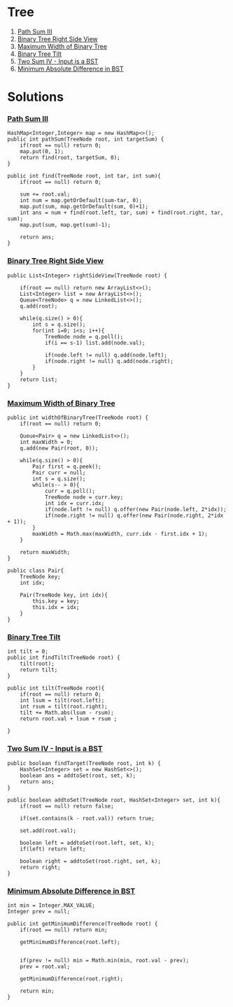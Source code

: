 # Tree
1. [Path Sum III](#path-sum-iii)
2. [Binary Tree Right Side View](#binary-tree-right-side-view)
3. [Maximum Width of Binary Tree](#maximum-width-of-binary-tree)
4. [Binary Tree Tilt](#binary-tree-tilt)
5. [Two Sum IV - Input is a BST](#two-sum-iv---input-is-a-bst)
6. [Minimum Absolute Difference in BST](#minimum-absolute-difference-in-bst)


# Solutions

### [Path Sum III](https://leetcode.com/problems/path-sum-iii/)

    HashMap<Integer,Integer> map = new HashMap<>();
    public int pathSum(TreeNode root, int targetSum) {
        if(root == null) return 0;
        map.put(0, 1);
        return find(root, targetSum, 0);
    }
    
    public int find(TreeNode root, int tar, int sum){
        if(root == null) return 0;
        
        sum += root.val;
        int num = map.getOrDefault(sum-tar, 0);
        map.put(sum, map.getOrDefault(sum, 0)+1);
        int ans = num + find(root.left, tar, sum) + find(root.right, tar, sum);
        map.put(sum, map.get(sum)-1);
        
        return ans;
    }

### [Binary Tree Right Side View](https://leetcode.com/problems/binary-tree-right-side-view/)

    public List<Integer> rightSideView(TreeNode root) {
    
        if(root == null) return new ArrayList<>();
        List<Integer> list = new ArrayList<>();
        Queue<TreeNode> q = new LinkedList<>();
        q.add(root);
        
        while(q.size() > 0){
            int s = q.size();
            for(int i=0; i<s; i++){
                TreeNode node = q.poll();
                if(i == s-1) list.add(node.val);
                
                if(node.left != null) q.add(node.left);
                if(node.right != null) q.add(node.right);
            }
        }
        return list;
    }

### [Maximum Width of Binary Tree](https://leetcode.com/problems/maximum-width-of-binary-tree/)

    public int widthOfBinaryTree(TreeNode root) {
        if(root == null) return 0;

        Queue<Pair> q = new LinkedList<>();
        int maxWidth = 0;
        q.add(new Pair(root, 0));
        
        while(q.size() > 0){
            Pair first = q.peek();
            Pair curr = null;
            int s = q.size();
            while(s-- > 0){
                curr = q.poll();
                TreeNode node = curr.key;
                int idx = curr.idx;
                if(node.left != null) q.offer(new Pair(node.left, 2*idx));
                if(node.right != null) q.offer(new Pair(node.right, 2*idx + 1));
            }
            maxWidth = Math.max(maxWidth, curr.idx - first.idx + 1);
        }
        
        return maxWidth;
    }
    
    public class Pair{
        TreeNode key;
        int idx;
        
        Pair(TreeNode key, int idx){
            this.key = key;
            this.idx = idx;
        }
    }

### [Binary Tree Tilt](https://leetcode.com/problems/binary-tree-tilt/)

    int tilt = 0;
    public int findTilt(TreeNode root) {
        tilt(root);
        return tilt;
    }
    
    public int tilt(TreeNode root){
        if(root == null) return 0;
        int lsum = tilt(root.left);
        int rsum = tilt(root.right);
        tilt += Math.abs(lsum - rsum);
        return root.val + lsum + rsum ;
        
    }

### [Two Sum IV - Input is a BST](https://leetcode.com/problems/two-sum-iv-input-is-a-bst/)

    public boolean findTarget(TreeNode root, int k) {
        HashSet<Integer> set = new HashSet<>();
        boolean ans = addtoSet(root, set, k);
        return ans;
    }
    
    public boolean addtoSet(TreeNode root, HashSet<Integer> set, int k){
        if(root == null) return false;
        
        if(set.contains(k - root.val)) return true;
        
        set.add(root.val);
        
        boolean left = addtoSet(root.left, set, k);
        if(left) return left;
        
        boolean right = addtoSet(root.right, set, k);
        return right;
    }

### [Minimum Absolute Difference in BST](https://leetcode.com/problems/minimum-absolute-difference-in-bst/)

    int min = Integer.MAX_VALUE;
    Integer prev = null;
    
    public int getMinimumDifference(TreeNode root) {
        if(root == null) return min;
        
        getMinimumDifference(root.left);
        

        if(prev != null) min = Math.min(min, root.val - prev);
        prev = root.val;
        
        getMinimumDifference(root.right);
        
        return min;
    }
